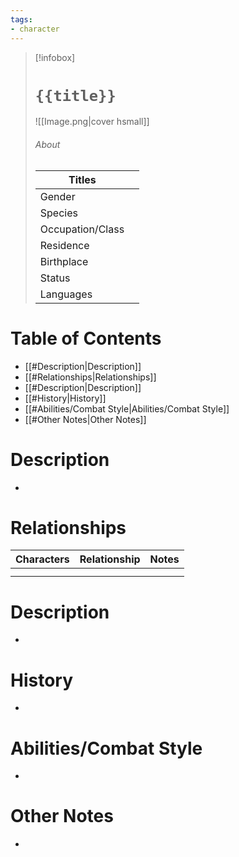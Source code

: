 ```yaml
---
tags:
- character
---
```

> [!infobox]
> # `{{title}}`
> ![[Image.png|cover hsmall]]
> ###### About
> | Titles |  |
> | ---- | ---- |
> | Gender |  |
> | Species |  |
> | Occupation/Class | |
> | Residence |  |
> | Birthplace |  |
> | Status |  |
> | Languages |  |
# Table of Contents
- [[#Description|Description]]
- [[#Relationships|Relationships]]
- [[#Description|Description]]
- [[#History|History]]
- [[#Abilities/Combat Style|Abilities/Combat Style]]
- [[#Other Notes|Other Notes]]

# Description
-
# Relationships
| Characters | Relationship | Notes |
| ---------- | ------------ | ----- |
|            |              |       |
|            |              |       |

# Description
-
# History
-
# Abilities/Combat Style
-
# Other Notes
-